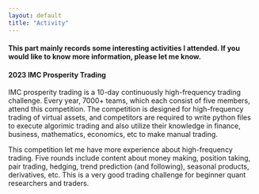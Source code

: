 ```yaml
---
layout: default
title: "Activity"
---
```

#### This part mainly records some interesting activities I attended. If you would like to know more information, please let me know.

#### 2023 IMC Prosperity Trading
IMC prosperity trading is a 10-day continuously high-frequency trading challenge. Every year, 7000+ teams, which each consist of five members, attend this competition. The competition is designed for high-frequency trading of virtual assets, and competitors are required to write python files to execute algorimic trading and also utilize their knowledge in finance, business, mathematics, economics, etc to make manual trading.

This competition let me have more experience about high-frequency trading. Five rounds include content about money making, position taking, pair trading, hedging, trend prediction (and following), seasonal products, derivatives, etc. This is a very good trading challenge for beginner quant researchers and traders.
